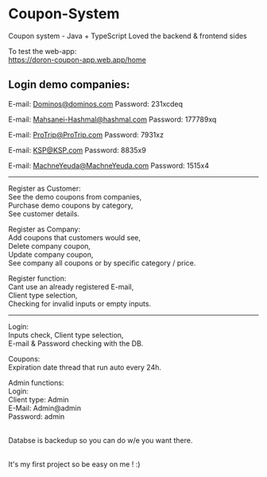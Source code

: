 
# Coupon-System
Coupon system - Java + TypeScript
Loved the backend & frontend sides


To test the web-app: <br/>
https://doron-coupon-app.web.app/home

Login demo companies:
----------------------
E-mail: Dominos@dominos.com
Password: 231xcdeq

E-mail: Mahsanei-Hashmal@hashmal.com
Password: 177789xq

E-mail: ProTrip@ProTrip.com
Password: 7931xz

E-mail: KSP@KSP.com
Password: 8835x9

E-mail: MachneYeuda@MachneYeuda.com
Password: 1515x4
</br>

----------------------

Register as Customer: <br/>
See the demo coupons from companies, <br/>
Purchase demo coupons by category, <br/>
See customer details. <br/>

Register as Company: <br/>
Add coupons that customers would see, <br/>
Delete company coupon, <br/>
Update company coupon, <br/>
See company all coupons or by specific category / price. <br/>

Register function:<br/>
Cant use an already registered E-mail,<br/>
Client type selection,<br/>
Checking for invalid inputs or empty inputs.<br/>

----------------------

Login:<br/>
Inputs check,
Client type selection,<br/>
E-mail & Password checking with the DB.

Coupons:<br/>
Expiration date thread that run auto every 24h.
<br/>

Admin functions:<br/>
Login:<br/>
Client type: Admin<br/>
E-Mail: Admin@admin<br/>
Password: admin<br/>
<br/>

Databse is backedup so you can do w/e you want there.<br/>
<br/>

It's my first project so be easy on me ! :)
